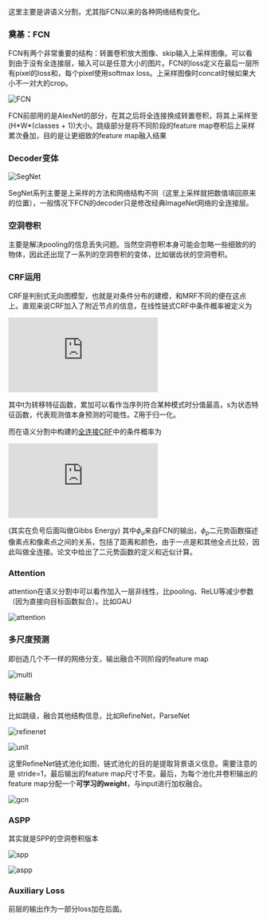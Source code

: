 这里主要是讲语义分割，尤其指FCN以来的各种网络结构变化。

### 奠基：FCN

FCN有两个非常重要的结构：转置卷积放大图像、skip输入上采样图像。可以看到由于没有全连接层，输入可以是任意大小的图片。FCN的loss定义在最后一层所有pixel的loss和，每个pixel使用softmax loss。上采样图像时concat时候如果大小不一对大的crop。

![FCN](img/FCN.png)

FCN前部用的是AlexNet的部分，在其之后将全连接换成转置卷积，将其上采样至(H\*W\*(classes + 1))大小。跳级部分是将不同阶段的feature map卷积后上采样累次叠加，目的是让更细致的feature map融入结果



### Decoder变体

![SegNet](img/SegNet.png)

SegNet系列主要是上采样的方法和网络结构不同（这里上采样就把数值填回原来的位置），一般情况下FCN的decoder只是修改经典ImageNet网络的全连接层。



### 空洞卷积

主要是解决pooling的信息丢失问题。当然空洞卷积本身可能会忽略一些细致的的物体，因此还出现了一系列的空洞卷积的变体，比如锯齿状的空洞卷积。



### CRF运用

CRF是判别式无向图模型，也就是对条件分布的建模，和MRF不同的便在这点上。直观来说CRF加入了附近节点的信息，在线性链式CRF中条件概率被定义为

![formula](https://latex.codecogs.com/gif.latex?P%28y%7Cx%29%3D%5Cfrac%7B1%7D%7BZ%7Dexp%28%5Csum_j%20%5Csum_%7Bi%3D1%7D%5E%7Bn-1%7D%5Clambda_jt_j%28y_%7Bi&plus;1%7D%2Cy_i%2Cx%2Ci%29&plus;%5Csum_k%20%5Csum_%7Bi%3D1%7D%5E%7Bn%7D%5Cmu_ks_k%28y_i%2Cx%2Ci%29%29)

其中t为转移特征函数，累加可以看作当序列符合某种模式时分值最高，s为状态特征函数，代表观测值本身预测的可能性。Z用于归一化。

而在语义分割中构建的[全连接CRF](https://arxiv.org/abs/1210.5644)中的条件概率为

![formula](https://latex.codecogs.com/gif.latex?P%28X%7CI%29%3D%5Cfrac%7B1%7D%7BZ%28I%29%7Dexp%28-%28%5Csum_i%20%5Cphi_u%28x_i%29&plus;%5Csum_%7Bi%3Cj%7D%5Cphi_p%28x_i%2Cx_j%29%29%29)

(其实在负号后面叫做Gibbs Energy) 其中$\phi_u$来自FCN的输出，$\phi_p$二元势函数描述像素点和像素点之间的关系，包括了距离和颜色，由于一点是和其他全点比较，因此叫做全连接。论文中给出了二元势函数的定义和近似计算。



### Attention

attention在语义分割中可以看作加入一层非线性，比pooling、ReLU等减少参数（因为直接向目标函数拟合）。比如GAU

![attention](img/attention.png)



### 多尺度预测

即创造几个不一样的网络分支，输出融合不同阶段的feature map

![multi](img/multi.png)



### 特征融合

比如跳级，融合其他结构信息，比如RefineNet，ParseNet

![refinenet](img/refinenet.png)

![unit](img/unit.png)

这里RefineNet链式池化如图，链式池化的目的是提取背景语义信息。需要注意的是 stride=1，最后输出的feature map尺寸不变。最后，为每个池化并卷积输出的feature map分配一个**可学习的weight**，与input进行加权融合。



![gcn](img/gcn.png)



### ASPP

其实就是SPP的空洞卷积版本

![spp](img/spp.png)

![aspp](img/aspp.png)



### Auxiliary Loss

前层的输出作为一部分loss加在后面。

